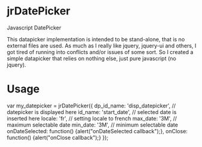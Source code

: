 jrDatePicker
============

Javascript DatePicker

This datapicker implementation is intended to be stand-alone, that is no
external files are used.  As much as I really like jquery, jquery-ui and 
others, I got tired of running into conflicts and/or issues of some sort.
So I created a simple datapicker that relies on nothing else, just pure
javascript (no jquery).

Usage
=====
var my_datepicker = jrDatePicker({
    dp_id_name: 'disp_datepicker',    // datepicker is displayed here
    id_name: 'start_date',            // selected date is inserted here
    locale: 'fr',                     // setting locale to french
    max_date: '3M',                   // maximum selectable date
    min_date: '3M',                   // minimum selectable date
    onDateSelected: function() {alert("onDateSelected callback");},
    onClose: function() {alert("onClose callback");}
});
